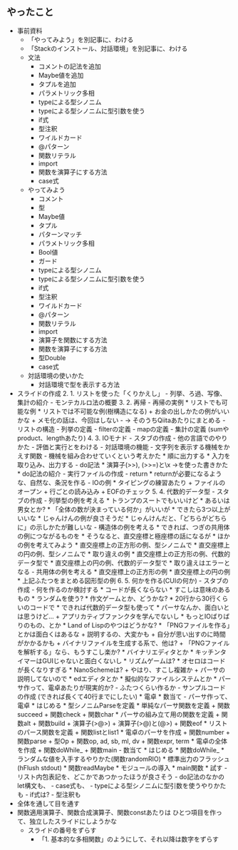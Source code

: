 やったこと
----------

* 事前資料
	+ 「やってみよう」を別記事に、わける
	+ 「Stackのインストール、対話環境」を別記事に、わける
	+ 文法
		- コメントの記法を追加
		- Maybe値を追加
		- タプルを追加
		- パラメトリック多相
		- typeによる型シノニム
		- typeによる型シノニムに型引数を使う
		- if式
		- 型注釈
		- ワイルドカード
		- @パターン
		- 関数リテラル
		- import
		- 関数を演算子にする方法
		- case式
	+ やってみよう
		- コメント
		- 型
		- Maybe値
		- タプル
		- パターンマッチ
		- パラメトリック多相
		- Bool値
		- ガード
		- typeによる型シノニム
		- typeによる型シノニムに型引数を使う
		- if式
		- 型注釈
		- ワイルドカード
		- @パターン
		- 関数リテラル
		- import
		- 演算子を関数にする方法
		- 関数を演算子にする方法
		- 型Double
		- case式
	+ 対話環境の使いかた
		- 対話環境で型を表示する方法
* スライドの作成
	2. 1. リストを使った「くりかえし」
		- 列挙、ろ過、写像、集計の紹介
		- モンテカルロ法の概要
	3. 2. 再帰
		- 再帰の実例
			* リストでも可能な例
			* リストでは不可能な例(樹構造になる)
				+ お金の出しかたの例がいいかな
				+ メモ化の話は、今回はしない
					- -> そのうちQiitaあたりにまとめる
		- リストの構造
		- 列挙の定義
		- filterの定義
		- mapの定義
		- 集計の定義 (sumやproduct、lengthあたり)
	4. 3. IOモナド
		- スタブの作成
		- 他の言語でのやりかた
		- 評価と実行とをわける
		- 対話環境の機能
		- 文字列を表示する機械をかえす関数
		- 機械を組み合わせていくという考えかた
			* 順に出力する
			* 入力を取り込み、出力する
		- do記法
			* 演算子(>>), (>>=)と\x ->を使った書きかた
			* do記法の紹介
		- 実行ファイルの作成
		- return
			* returnが必要になるような、自然な、条況を作る
		- IOの例
			* タイピングの練習あたり
				+ ファイルのオープン
				+ 行ごとの読み込み
				+ EOFのチェック
	5. 4. 代数的データ型
		- スタブの作成
		- 列挙型の例を考える
			* トランプのスートでもいいけど
			* あるいは男女とか?
			* 「全体の数が決まっている何か」がいいが
			* できたら3つ以上がいいな
			* じゃんけんの例が良さそうだ
			* じゃんけんだと、「どちらがどちらに」の示しかたが難しいな
		- 構造体の例を考える
			* できれば、つぎの共用体の例につながるものを
			* そうなると、直交座標と極座標の話になるが
			* ほかの例を考えてみよう
			* 直交座標上の正方形の例、型シノニムで
			* 直交座標上の円の例、型シノニムで
			* 取り違えの例
			* 直交座標上の正方形の例、代数的データ型で
			* 直交座標上の円の例、代数的データ型で
			* 取り違えはエラーとなる
		- 共用体の例を考える
			* 直交座標上の正方形の例
			* 直交座標上の円の例
			* 上記ふたつをまとめる図形型の例
	6. 5. 何かを作る(CUIの何か)
		- スタブの作成
		- 何を作るのか検討する
			* コードが長くならない
			* すこしは意味のあるもの
			* ランダムを使う?
			* 作文ゲームとか、どうかな?
			* 20行から30行くらいのコードで
			* できれば代数的データ型も使って
			* パーサなんか、面白いとは思うけど...
				+ アプリカティブファンクタを学んでないし
			* もっとIOばりばりのもの、とか
			* Land of Lispのやつはどうかな?
			* 「PNGファイルを作る」とかは面白くはあるな
				+ 説明するの、大変かも
				+ 自分が思い出すのに時間がかかるかも
				+ バイナリファイルを生成する系で、他は?
				+ 「PNGファイルを解析する」なら、もうすこし楽か?
			* バイナリエディタとか
			* キッチンタイマーはGUIじゃないと面白くないし
			* リズムゲームは?
			* オセロはコードが長くなりすぎる
			* NanoSchemeは?
				+ やはり、すこし複雑か
				+ パーサの説明してないので
			* edエディタとか
			* 擬似的なファイルシステムとか
			* パーサ作って、電卓あたりが現実的か?
		- ふたつくらい作るか
		- サンプルコードの作成 (できれば長くて40行までにしたい)
			* 電卓
			* 数当て
		- パーサ作って、電卓
			* はじめる
			* 型シノニムParseを定義
			* 単純なパーサ関数を定義
				+ 関数succeed
				+ 関数check
				+ 関数char
			* パーサの組み立て用の関数を定義
				+ 関数alt
				+ 関数build
				+ 演算子(>@>)
				+ 演算子(>@)と(@>)
				+ 関数eof
			* リストのパース関数を定義
				+ 関数listとlist1
			* 電卓のパーサを作成
				+ 関数number
				+ 関数parse
				+ 型Op
				+ 関数op, ad, sb, ml, dv
				+ 関数expr, term
			* 電卓の全体を作成
				+ 関数doWhile_
				+ 関数main
		- 数当て
			* はじめる
			* 関数doWhile_
			* ランダムな値を入手するやりかた(関数randomRIO)
			* 標準出力のフラッシュ(hFlush stdout)
			* 関数readMaybe
			* モジュールの導入
			* main関数
			* 試す
		- リスト内包表記を、どこかであつかったほうが良さそう
		- do記法のなかのlet構文も、
		- case式も、
		- typeによる型シノニムに型引数を使うやりかたも
		- if式は?
		- 型注釈も
* 全体を通して目を通す
* 関数適用演算子、関数合成演算子、関数constあたりは
	ひとつ項目を作って、独立したスライドにしようかな
	+ スライドの番号をずらす
		- 「1. 基本的な多相関数」のようにして、それ以降は数字をずらす
